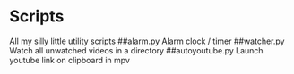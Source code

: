 # Scripts
All my silly little utility scripts
##alarm.py
Alarm clock / timer
##watcher.py
Watch all unwatched videos in a directory
##autoyoutube.py
Launch youtube link on clipboard in mpv
